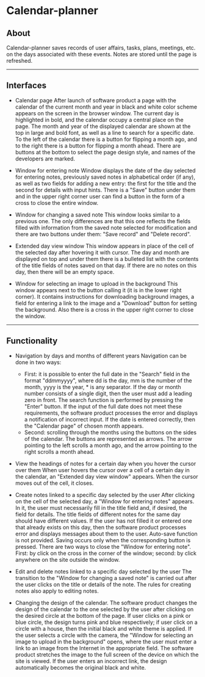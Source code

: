 # Calendar-planner

## About
Calendar-planner saves records of user affairs, tasks, plans, meetings, etc. on the days associated with these events. Notes are stored until the page is refreshed.
***

## Interfaces
* Calendar page
After launch of software product a page with the calendar of the current month and year in black and white color scheme appears on the screen in the browser window. The current day is highlighted in bold, and the calendar occupy a central place on the page. The month and year of the displayed calendar are shown at the top in large and bold font, as well as a line to search for a specific date. To the left of the calendar there is a button for flipping a month ago, and to the right there is a button for flipping a month ahead. There are buttons at the bottom to select the page design style, and names of the developers are marked.

* Window for entering note
Window displays the date of the day selected for entering notes, previously saved notes in alphabetical order (if any), as well as two fields for adding a new entry: the first for the title and the second for details with input hints. There is a "Save" button under them and in the upper right corner user can find a button in the form of a cross to close the entire window.

* Window for changing a saved note
This window looks similar to a previous one. The only differences are that this one reflects the fields filled with information from the saved note selected for modification and there are two buttons under them: "Save record" and "Delete record".

* Extended day view window
This window appears in place of the cell of the selected day after hovering it with cursor. The day and month are displayed on top and under them there is a bulleted list with the contents of the title fields of notes saved on that day. If there are no notes on this day, then there will be an empty space.

* Window for selecting an image to upload in the background
This window appears next to the button calling it (it is in the lower right corner). It contains instructions for downloading background images, a field for entering a link to the image and a "Download" button for setting the background. Also there is a cross in the upper right corner to close the window.
***

## Functionality
* Navigation by days and months of different years
Navigation can be done in two ways:
    * First: it is possible to enter the full date in the "Search" field in the format "dd*mm*yyyy", where dd is the day, mm is the number of the month, yyyy is the year, * is any separator. If the day or month number consists of a single digit, then the user must add a leading zero in front. The search function is performed by pressing the "Enter" button. If the input of the full date does not meet these requirements, the software product processes the error and displays a notification of incorrect input. If the date is entered correctly, then the "Calendar page" of chosen month appears.
    * Second: scrolling through the months using the buttons on the sides of the calendar. The buttons are represented as arrows. The arrow pointing to the left scrolls a month ago, and the arrow pointing to the right scrolls a month ahead.

* View the headings of notes for a certain day when you hover the cursor over them
When user hovers the cursor over a cell of a certain day in the calendar, an "Extended day view window" appears. When the cursor moves out of the cell, it closes.

* Create notes linked to a specific day selected by the user
After clicking on the cell of the selected day, a "Window for entering notes" appears. In it, the user must necessarily fill in the title field and, if desired, the field for details. The title fields of different notes for the same day should have different values. If the user has not filled it or entered one that already exists on this day, then the software product processes error and displays messages about them to the user. Auto-save function is not provided. Saving occurs only when the corresponding button is pressed. There are two ways to close the "Window for entering note". First: by click on the cross in the corner of the window; second: by click anywhere on the site outside the window.

* Edit and delete notes linked to a specific day selected by the user
The transition to the "Window for changing a saved note" is carried out after the user clicks on the title or details of the note. The rules for creating notes also apply to editing notes.

* Changing the design of the calendar.
The software product changes the design of the calendar to the one selected by the user after clicking on the desired circle at the bottom of the page. If user clicks on a pink or blue circle, the design turns pink and blue respectively; if user click on a circle with a house, then the initial black and white theme is applied. If the user selects a circle with the camera, the "Window for selecting an image to upload in the background" opens, where the user must enter a link to an image from the Internet in the appropriate field. The software product stretches the image to the full screen of the device on which the site is viewed. If the user enters an incorrect link, the design automatically becomes the original black and white.